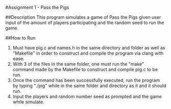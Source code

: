 #Assignment 1 - Pass the Pigs

##Description
This program simulates a game of Pass the Pigs given user input of the amount of players participating and the random seed to run the game. 

##How to Run
1. Must have pig.c and names.h in the same directory and folder as well as "Makefile" in order to construct and compile the program via clang with ease. 
2. With 3 of the files in the same folder, one must run the "make" command made by the Makefile to construct and compile pig.c to be run.
3. Once the command has been successfully executed, run the program by typing "./pig" while in the same folder and directory as it and it should run.
4. Input the players and random number seed as prompted and the game while simulate.
